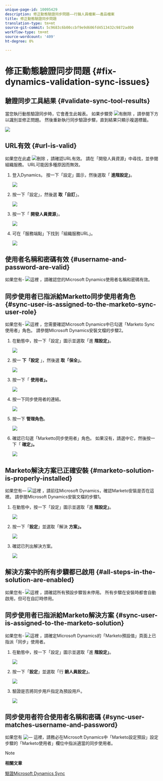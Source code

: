 ```yaml
---
unique-page-id: 10095429
description: 修正動態驗證同步問題——行銷人員檔案——產品檔案
title: 修正動態驗證同步問題
translation-type: tm+mt
source-git-commit: 5c9683c6b00ccbf9e9d606fd4513432c9872ad00
workflow-type: tm+mt
source-wordcount: '409'
ht-degree: 0%

---
```



# 修正動態驗證同步問題 {#fix-dynamics-validation-sync-issues}

## 驗證同步工具結果 {#validate-sync-tool-results}

當您執行動態驗證同步時，它會產生此報表。 如果步驟旁 ![有刪除](assets/delete.png) ，請參閱下方以識別並修正問題。 然後重新執行同步驗證步驟，直到結果只顯示複選標籤。

![](assets/image2015-9-22-15-3a58-3a12.png)

## URL有效 {#url-is-valid}

如果您在此處 ![刪除](assets/delete.png) ，請確認URL有效。 請在「開發人員資源」中尋找，並參閱組織服務。 URL可能因多種原因而無效。

1. 登入Dynamics。 按一下「設定」圖示，然後選取「 **進階設定」**。

   ![](assets/one.png)

1. 按一下「設定」，然後選 **取「自訂**」。

   ![](assets/two.png)

1. 按一下「 **開發人員資源**」。

   ![](assets/three.png)

1. 可在「服務端點」下找到「組織服務URL」。

   ![](assets/four.png)

## 使用者名稱和密碼有效 {#username-and-password-are-valid}

如果您有- ![這裡](assets/delete.png) ，請確認您的Microsoft Dynamics使用者名稱和密碼有效。

## 同步使用者已指派給Marketto同步使用者角色 {#sync-user-is-assigned-to-the-marketo-sync-user-role}

如果您有- ![這裡](assets/delete.png) ，您需要確認Microsoft Dynamics中已勾選「Marketo Sync使用者」角色。 請參閱MIcrosoft Dynamics安裝文檔的步驟2。

1. 在動態中，按一下「設定」圖示並選取「進 **階設定」**。

   ![](assets/one.png)

1. 按一 **下「設定** 」，然後選 **取「保全」**。

   ![](assets/six.png)

1. 按一下「 **使用者」。**

   ![](assets/image2015-9-24-9-3a47-3a25.png)

1. 按一下同步使用者的連結。

   ![](assets/seven.png)

1. 按一下 **管理角色**。

   ![](assets/eight.png)

1. 確認已勾選「Marketto同步使用者」角色。 如果沒有，請選中它，然後按一下「 **確定」。**

   ![](assets/image2015-9-24-9-3a59-3a21.png)

## Marketo解決方案已正確安裝 {#marketo-solution-is-properly-installed}

如果您有— ![這裡](assets/delete.png) ，請前往Microsoft Dynamics，確認Marketo安裝是否在這裡。 請參閱MIcrosoft Dynamics安裝文檔的步驟1。

1. 在動態中，按一下「設定」圖示並選取「進 **階設定」**。

   ![](assets/one.png)

1. 按一下「**設定**」並選取「解決 **方案」。**

   ![](assets/eleven.png)

1. 確認已列出解決方案。

   ![](assets/twelve.png)

## 解決方案中的所有步驟都已啟用 {#all-steps-in-the-solution-are-enabled}

如果您有- ![這裡](assets/delete.png) ，請確認所有預設步驟皆未停用。 所有步驟在安裝時都會自動啟用，但可在自訂時停用。

## 同步使用者已指派給Marketo解決方案 {#sync-user-is-assigned-to-the-marketo-solution}

如果您有- ![這裡](assets/delete.png) ，請確定Microsoft Dynamics的「Marketo預設值」頁面上已指派「同步」使用者。

1. 在動態中，按一下「設定」圖示並選取「進 **階設定」**。

   ![](assets/one.png)

1. 按一下「**設定**」並選取「行 **銷人員設定」**。

   ![](assets/thirteen.png)

1. 驗證是否將同步用戶指定為預設用戶。

   ![](assets/fourteen.png)

## 同步使用者符合使用者名稱和密碼 {#sync-user-matches-username-and-password}

如果您有 ![—](assets/delete.png) 這裡，請務必在Microsoft Dynamics中「Marketo設定預設」設定步驟的「Marketo使用者」欄位中指派適當的同步使用者。

>[!NOTE]
>
>**相關文章**
>
>[驗證Microsoft Dynamics Sync](../../../../../product-docs/crm-sync/microsoft-dynamics-sync/sync-setup/validate-microsoft-dynamics-sync.md)


